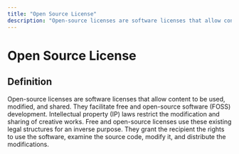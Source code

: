 ```yaml
---
title: "Open Source License"
description: "Open-source licenses are software licenses that allow content to be used, modified, and shared. They facilitate free and open-source software (FOSS) development. Intellectual property (IP) laws restrict the modification and sharing of creative works. Free and open-source licenses use these existing legal structures for an inverse purpose. They grant the recipient the rights to use the software, examine the source code, modify it, and distribute the modifications."
---
```


# Open Source License

## Definition

Open-source licenses are software licenses that allow content to be used, modified, and shared. They facilitate free and open-source software (FOSS) development. Intellectual property (IP) laws restrict the modification and sharing of creative works. Free and open-source licenses use these existing legal structures for an inverse purpose. They grant the recipient the rights to use the software, examine the source code, modify it, and distribute the modifications.